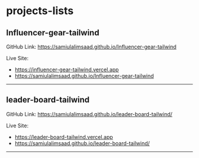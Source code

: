 # projects-lists

## Influencer-gear-tailwind

GitHub Link: <https://samiulalimsaad.github.io/Influencer-gear-tailwind>

Live Site:

- <https://influencer-gear-tailwind.vercel.app>
- <https://samiulalimsaad.github.io/Influencer-gear-tailwind>

---

## leader-board-tailwind

GitHub Link: <https://samiulalimsaad.github.io/leader-board-tailwind/>

Live Site:

- <https://leader-board-tailwind.vercel.app>
- <https://samiulalimsaad.github.io/leader-board-tailwind/>

---

